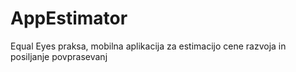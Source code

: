 # AppEstimator
Equal Eyes praksa, mobilna aplikacija za estimacijo cene razvoja in posiljanje povprasevanj
